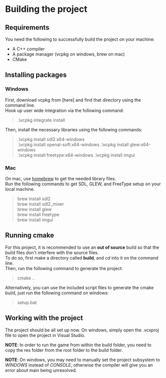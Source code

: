 # Building the project

## Requirements

You need the following to successfully build the project on your machine:

- A C++ compiler
- A package manager (vcpkg on windows, brew on mac)
- CMake

## Installing packages

### Windows

First, download vcpkg from [here] and find that directory using the command line.  
Hook up user wide integration via the following command:  
> .\vcpkg integrate install

Then, install the necessary libraries using the following commands:

> .\vcpkg install sdl2:x64-windows  
> .\vcpkg install openal-soft:x64-windows
> .\vcpkg install glew:x64-windows  
> .\vcpkg install freetype:x64-windows
> .\vcpkg install imgui

### Mac

On mac, use [homebrew](https://brew.sh/) to get the needed library files.  
Run the following commands to get SDL, GLEW, and FreeType setup on your local machine.

> brew install sdl2  
> brew install sdl2_mixer  
> brew install glew  
> brew install freetype  
> brew install imgui  

## Running cmake

For this project, it is recommended to use an **out of source** build so that the build files don't interfere with the source files.  
To do so, first make a directory called **build**, and *cd* into it on the command line.  
Then, run the following command to generate the project:  
> cmake ..

Alternatively, you can use the included script files to generate the cmake build, just run the following command on windows:
> setup.bat

## Working with the project

The project should be all set up now. On windows, simply open the .vcxproj file to open the project in Visual Studio.

**NOTE**: In order to run the game from within the build folder, you need to copy the res folder from the root folder to the build folder.

**NOTE**: On windows, you may need to manually set the project subsystem to *WINDOWS* instead of *CONSOLE*, otherwise the compiler will give you an error about main being unresolved.